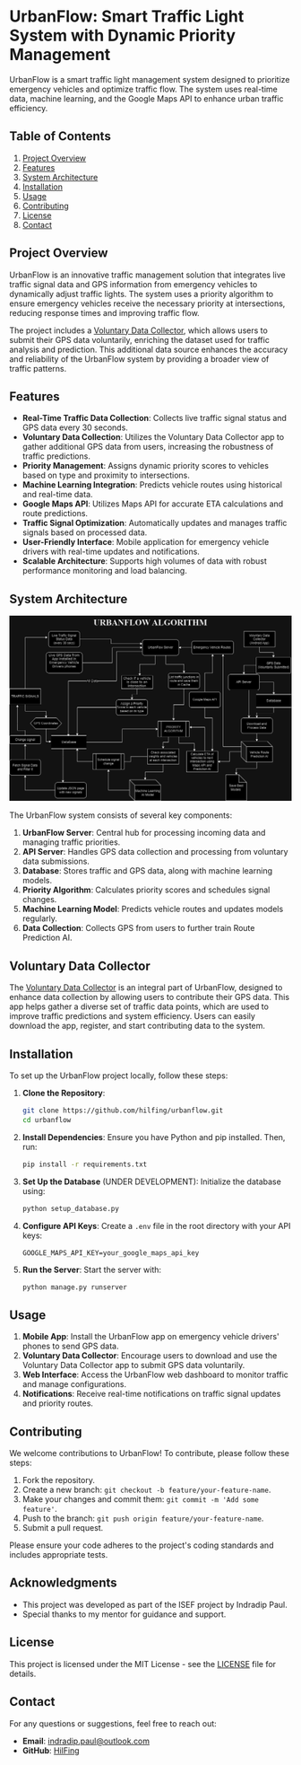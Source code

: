 # UrbanFlow: Smart Traffic Light System with Dynamic Priority Management

UrbanFlow is a smart traffic light management system designed to prioritize emergency vehicles and optimize traffic
flow. The system uses real-time data, machine learning, and the Google Maps API to enhance urban traffic efficiency.

## Table of Contents

1. [Project Overview](#project-overview)
2. [Features](#features)
3. [System Architecture](#system-architecture)
4. [Installation](#installation)
5. [Usage](#usage)
6. [Contributing](#contributing)
7. [License](#license)
8. [Contact](#contact)

## Project Overview

UrbanFlow is an innovative traffic management solution that integrates live traffic signal data and GPS information from
emergency vehicles to dynamically adjust traffic lights. The system uses a priority algorithm to ensure emergency
vehicles receive the necessary priority at intersections, reducing response times and improving traffic flow.

The project includes a [Voluntary Data Collector](https://github.com/PaulStudios/Voluntary-Data-Collector), which allows
users to submit their GPS data voluntarily, enriching the dataset used for traffic analysis and prediction. This
additional data source enhances the accuracy and reliability of the UrbanFlow system by providing a broader view of
traffic patterns.

## Features

- **Real-Time Traffic Data Collection**: Collects live traffic signal status and GPS data every 30 seconds.
- **Voluntary Data Collection**: Utilizes the Voluntary Data Collector app to gather additional GPS data from users,
  increasing the robustness of traffic predictions.
- **Priority Management**: Assigns dynamic priority scores to vehicles based on type and proximity to intersections.
- **Machine Learning Integration**: Predicts vehicle routes using historical and real-time data.
- **Google Maps API**: Utilizes Maps API for accurate ETA calculations and route predictions.
- **Traffic Signal Optimization**: Automatically updates and manages traffic signals based on processed data.
- **User-Friendly Interface**: Mobile application for emergency vehicle drivers with real-time updates and
  notifications.
- **Scalable Architecture**: Supports high volumes of data with robust performance monitoring and load balancing.

## System Architecture

![UrbanFlow Algorithm](UrbanFlow%20Flowchart.png)

The UrbanFlow system consists of several key components:

1. **UrbanFlow Server**: Central hub for processing incoming data and managing traffic priorities.
2. **API Server**: Handles GPS data collection and processing from voluntary data submissions.
3. **Database**: Stores traffic and GPS data, along with machine learning models.
4. **Priority Algorithm**: Calculates priority scores and schedules signal changes.
5. **Machine Learning Model**: Predicts vehicle routes and updates models regularly.
6. **Data Collection**: Collects GPS from users to further train Route Prediction AI.

## Voluntary Data Collector

The [Voluntary Data Collector](https://github.com/PaulStudios/Voluntary-Data-Collector) is an integral part of
UrbanFlow, designed to enhance data collection by allowing users to contribute their GPS data. This app helps gather a
diverse set of traffic data points, which are used to improve traffic predictions and system efficiency. Users can
easily download the app, register, and start contributing data to the system.

## Installation

To set up the UrbanFlow project locally, follow these steps:

1. **Clone the Repository**:
   ```bash
   git clone https://github.com/hilfing/urbanflow.git
   cd urbanflow
   ```

2. **Install Dependencies**:
   Ensure you have Python and pip installed. Then, run:
   ```bash
   pip install -r requirements.txt
   ```

3. **Set Up the Database** (UNDER DEVELOPMENT):
   Initialize the database using:
   ```bash
   python setup_database.py
   ```

4. **Configure API Keys**:
   Create a `.env` file in the root directory with your API keys:
   ```plaintext
   GOOGLE_MAPS_API_KEY=your_google_maps_api_key
   ```

5. **Run the Server**:
   Start the server with:
   ```bash
   python manage.py runserver
   ```

## Usage

1. **Mobile App**: Install the UrbanFlow app on emergency vehicle drivers' phones to send GPS data.
2. **Voluntary Data Collector**: Encourage users to download and use the Voluntary Data Collector app to submit GPS data
   voluntarily.
3. **Web Interface**: Access the UrbanFlow web dashboard to monitor traffic and manage configurations.
4. **Notifications**: Receive real-time notifications on traffic signal updates and priority routes.

## Contributing

We welcome contributions to UrbanFlow! To contribute, please follow these steps:

1. Fork the repository.
2. Create a new branch: `git checkout -b feature/your-feature-name`.
3. Make your changes and commit them: `git commit -m 'Add some feature'`.
4. Push to the branch: `git push origin feature/your-feature-name`.
5. Submit a pull request.

Please ensure your code adheres to the project's coding standards and includes appropriate tests.

## Acknowledgments

- This project was developed as part of the ISEF project by Indradip Paul.
- Special thanks to my mentor for guidance and support.

## License

This project is licensed under the MIT License - see the [LICENSE](../LICENSE) file for details.

## Contact

For any questions or suggestions, feel free to reach out:

- **Email**: [indradip.paul@outlook.com](mailto:indradip.paul@outlook.com)
- **GitHub**: [HilFing](https://github.com/hilfing)
